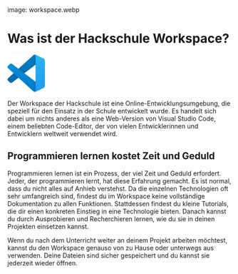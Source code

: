 <div class='meta'>
image: workspace.webp
</div>

# Was ist der Hackschule Workspace?

<img class='r' style='width: 6em;' src='vscode.png'>

<p class='abstract'>
Der Workspace der Hackschule ist eine Online-Entwicklungsumgebung, die speziell für den Einsatz in der Schule entwickelt wurde.
Es handelt sich dabei um nichts anderes als eine Web-Version von Visual Studio Code, einem beliebten Code-Editor, der von vielen Entwicklerinnen und Entwicklern weltweit verwendet wird.
</p>

## Programmieren lernen kostet Zeit und Geduld

Programmieren lernen ist ein Prozess, der viel Zeit und Geduld erfordert. Jeder, der programmieren lernt, hat diese Erfahrung gemacht. Es ist normal, dass du nicht alles auf Anhieb verstehst. Da die einzelnen Technologien oft sehr umfangreich sind, findest du im Workspace keine vollständige Dokumentation zu allen Funktionen. Stattdessen findest du  kleine Tutorials, die dir einen konkreten Einstieg in eine Technologie bieten. Danach kannst du durch Ausprobieren und Recherchieren lernen, wie du sie in deinen Projekten einsetzen kannst.

Wenn du nach dem Unterricht weiter an deinem Projekt arbeiten möchtest, kannst du den Workspace genauso von zu Hause oder unterwegs aus verwenden. Deine Dateien sind sicher gespeichert und du kannst sie jederzeit wieder öffnen.

